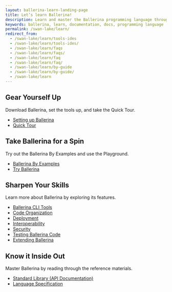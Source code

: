 ```yaml
---
layout: ballerina-learn-landing-page
title: Let’s learn Ballerina!
description: Learn and master the Ballerina programming language through setting up, Ballerina by examples, the standard library or API documentation, and how to guides.
keywords: ballerina, learn, documentation, docs, programming language
permalink: /swan-lake/learn/
redirect_from:
  - /swan-lake/learn/tools-ides
  - /swan-lake/learn/tools-ides/
  - /swan-lake/learn/faqs
  - /swan-lake/learn/faqs/
  - /swan-lake/learn/faq
  - /swan-lake/learn/faq/
  - /swan-lake/learn/by-guide
  - /swan-lake/learn/by-guide/
  - /swan-lake/learn
---
```


<div class="col-sm-6 col-md-6 cLearnPageContentCol">
<h2>Gear Yourself Up</h2>
   <p>Download Ballerina, set the tools up, and take the Quick Tour.</p>

   <ul class="cLearnLandingLinks">
   <li><a href="/swan-lake/learn/installing-ballerina/" class="cGreenLinkArrow">Setting up Ballerina</a></li>
    <li><a href="/swan-lake/learn/quick-tour" class="cGreenLinkArrow">Quick Tour</a></li>
   </ul>

</div>

<div class="col-sm-6 col-md-6 cLearnPageContentCol">
<h2>Take Ballerina for a Spin</h2>
    <p>Try out the Ballerina By Examples and use the Playground.</p>

   <ul class="cLearnLandingLinks">
   <li><a href="/swan-lake/learn/by-example" class="cGreenLinkArrow">Ballerina By Examples</a></li>
     <li><a href="https://play.ballerina.io/" class="cGreenLinkArrow">Try Ballerina</a></li>
   </ul>

</div>

<div class="col-sm-6 col-md-6  cLearnPageContentCol">
<h2>Sharpen Your Skills</h2>
   <p>Learn more about Ballerina by exploring its features.</p>

   <ul class="cLearnLandingLinks">
   <!--<li><a href="/learn/installing-ballerina//" class="cGreenLinkArrow">Ballerina User Guide</a></li>-->
   <li><a href="/swan-lake/learn/using-the-cli-tools/" class="cGreenLinkArrow">Ballerina CLI Tools</a></li>
   <li><a href="/swan-lake/learn/structuring-ballerina-code/" class="cGreenLinkArrow">Code Organization</a></li>
    <li><a href="/swan-lake/learn/deployment/docker/" class="cGreenLinkArrow">Deployment</a></li>
    <!--<li><a href="/swan-lake/learn/observing-ballerina-code" class="cGreenLinkArrow">Observability</a></li>-->
    <li><a href="/swan-lake/learn/calling-java-code-from-ballerina" class="cGreenLinkArrow">Interoperability</a></li>
    <li><a href="/swan-lake/learn/writing-secure-ballerina-code" class="cGreenLinkArrow">Security</a></li>
    <li><a href="/swan-lake/learn/testing-ballerina-code/testing-quick-start" class="cGreenLinkArrow">Testing Ballerina Code</a></li>
    <li><a href="/swan-lake/learn/extending-with-compiler-extensions" class="cGreenLinkArrow">Extending Ballerina</a></li>
   </ul>

</div>

<div class="col-sm-6 col-md-6 cLearnPageContentCol">
<h2>Know it Inside Out</h2>
   <p>Master Ballerina by reading through the reference materials.</p>

   <ul class="cLearnLandingLinks">
   <li><a href="/swan-lake/learn/api-docs/ballerina/" class="cGreenLinkArrow">Standard Library (API Documentation)</a></li>
   <li><a href="/spec/" class="cGreenLinkArrow">Language Specification</a></li>
    <!--<li><a href="/learn/style-guide/" class="cGreenLinkArrow">Style Guide</a></li>
    <li><a href="/learn/cli-commands/" class="cGreenLinkArrow">CLI Guide</a></li>-->
   </ul>

</div>




